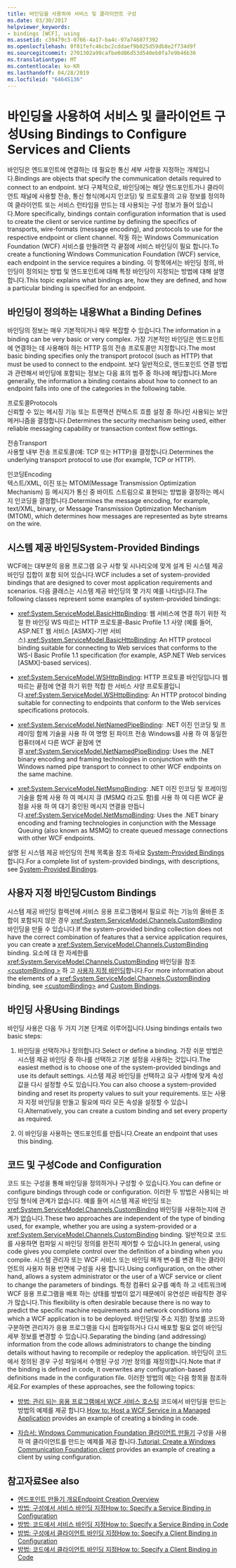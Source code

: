 ```yaml
---
title: 바인딩을 사용하여 서비스 및 클라이언트 구성
ms.date: 03/30/2017
helpviewer_keywords:
- bindings [WCF], using
ms.assetid: c39479c3-0766-4a17-ba4c-97a74607f392
ms.openlocfilehash: 0f01fefc46cbc2cddaef9b025d59db8e2f734d9f
ms.sourcegitcommit: 2701302a99cafbe0d86d53d540eb0fa7e9b46b36
ms.translationtype: MT
ms.contentlocale: ko-KR
ms.lasthandoff: 04/28/2019
ms.locfileid: "64645136"
---
```

# <a name="using-bindings-to-configure-services-and-clients"></a><span data-ttu-id="640e9-102">바인딩을 사용하여 서비스 및 클라이언트 구성</span><span class="sxs-lookup"><span data-stu-id="640e9-102">Using Bindings to Configure Services and Clients</span></span>
<span data-ttu-id="640e9-103">바인딩은 엔드포인트에 연결하는 데 필요한 통신 세부 사항을 지정하는 개체입니다.</span><span class="sxs-lookup"><span data-stu-id="640e9-103">Bindings are objects that specify the communication details required to connect to an endpoint.</span></span> <span data-ttu-id="640e9-104">보다 구체적으로, 바인딩에는 해당 엔드포인트가나 클라이언트 채널에 사용할 전송, 통신 형식(메시지 인코딩) 및 프로토콜의 고유 정보를 정의하여 클라이언트 또는 서비스 런타임을 만드는 데 사용되는 구성 정보가 들어 있습니다.</span><span class="sxs-lookup"><span data-stu-id="640e9-104">More specifically, bindings contain configuration information that is used to create the client or service runtime by defining the specifics of transports, wire-formats (message encoding), and protocols to use for the respective endpoint or client channel.</span></span> <span data-ttu-id="640e9-105">작동 하는 Windows Communication Foundation (WCF) 서비스를 만들려면 각 끝점에 서비스 바인딩이 필요 합니다.</span><span class="sxs-lookup"><span data-stu-id="640e9-105">To create a functioning Windows Communication Foundation (WCF) service, each endpoint in the service requires a binding.</span></span> <span data-ttu-id="640e9-106">이 항목에서는 바인딩 정의, 바인딩이 정의되는 방법 및 엔드포인트에 대해 특정 바인딩이 지정되는 방법에 대해 설명합니다.</span><span class="sxs-lookup"><span data-stu-id="640e9-106">This topic explains what bindings are, how they are defined, and how a particular binding is specified for an endpoint.</span></span>  
  
## <a name="what-a-binding-defines"></a><span data-ttu-id="640e9-107">바인딩이 정의하는 내용</span><span class="sxs-lookup"><span data-stu-id="640e9-107">What a Binding Defines</span></span>  
 <span data-ttu-id="640e9-108">바인딩의 정보는 매우 기본적이거나 매우 복잡할 수 있습니다.</span><span class="sxs-lookup"><span data-stu-id="640e9-108">The information in a binding can be very basic or very complex.</span></span> <span data-ttu-id="640e9-109">가장 기본적인 바인딩은 엔드포인트에 연결하는 데 사용해야 하는 HTTP 등의 전송 프로토콜만 지정합니다.</span><span class="sxs-lookup"><span data-stu-id="640e9-109">The most basic binding specifies only the transport protocol (such as HTTP) that must be used to connect to the endpoint.</span></span> <span data-ttu-id="640e9-110">보다 일반적으로, 엔드포인트 연결 방법과 관련해서 바인딩에 포함되는 정보는 다음 표의 범주 중 하나에 해당합니다.</span><span class="sxs-lookup"><span data-stu-id="640e9-110">More generally, the information a binding contains about how to connect to an endpoint falls into one of the categories in the following table.</span></span>  
  
 <span data-ttu-id="640e9-111">프로토콜</span><span class="sxs-lookup"><span data-stu-id="640e9-111">Protocols</span></span>  
 <span data-ttu-id="640e9-112">신뢰할 수 있는 메시징 기능 또는 트랜잭션 컨텍스트 흐름 설정 중 하나인 사용되는 보안 메커니즘을 결정합니다.</span><span class="sxs-lookup"><span data-stu-id="640e9-112">Determines the security mechanism being used, either reliable messaging capability or transaction context flow settings.</span></span>  
  
 <span data-ttu-id="640e9-113">전송</span><span class="sxs-lookup"><span data-stu-id="640e9-113">Transport</span></span>  
 <span data-ttu-id="640e9-114">사용할 내부 전송 프로토콜(예: TCP 또는 HTTP)을 결정합니다.</span><span class="sxs-lookup"><span data-stu-id="640e9-114">Determines the underlying transport protocol to use (for example, TCP or HTTP).</span></span>  
  
 <span data-ttu-id="640e9-115">인코딩</span><span class="sxs-lookup"><span data-stu-id="640e9-115">Encoding</span></span>  
 <span data-ttu-id="640e9-116">텍스트/XML, 이진 또는 MTOM(Message Transmission Optimization Mechanism) 등 메시지가 통신 중 바이트 스트림으로 표현되는 방법을 결정하는 메시지 인코딩을 결정합니다.</span><span class="sxs-lookup"><span data-stu-id="640e9-116">Determines the message encoding, for example, text/XML, binary, or Message Transmission Optimization Mechanism (MTOM), which determines how messages are represented as byte streams on the wire.</span></span>  
  
## <a name="system-provided-bindings"></a><span data-ttu-id="640e9-117">시스템 제공 바인딩</span><span class="sxs-lookup"><span data-stu-id="640e9-117">System-Provided Bindings</span></span>  
 <span data-ttu-id="640e9-118">WCF에는 대부분의 응용 프로그램 요구 사항 및 시나리오에 맞게 설계 된 시스템 제공 바인딩 집합이 포함 되어 있습니다.</span><span class="sxs-lookup"><span data-stu-id="640e9-118">WCF includes a set of system-provided bindings that are designed to cover most application requirements and scenarios.</span></span> <span data-ttu-id="640e9-119">다음 클래스는 시스템 제공 바인딩의 몇 가지 예를 나타냅니다.</span><span class="sxs-lookup"><span data-stu-id="640e9-119">The following classes represent some examples of system-provided bindings:</span></span>  
  
- <span data-ttu-id="640e9-120"><xref:System.ServiceModel.BasicHttpBinding>: 웹 서비스에 연결 하기 위한 적절 한 바인딩 WS 따르는 HTTP 프로토콜-Basic Profile 1.1 사양 (예를 들어, ASP.NET 웹 서비스 [ASMX]-기반 서비스).</span><span class="sxs-lookup"><span data-stu-id="640e9-120"><xref:System.ServiceModel.BasicHttpBinding>: An HTTP protocol binding suitable for connecting to Web services that conforms to the WS-I Basic Profile 1.1 specification (for example, ASP.NET Web services [ASMX]-based services).</span></span>  
  
- <span data-ttu-id="640e9-121"><xref:System.ServiceModel.WSHttpBinding>: HTTP 프로토콜 바인딩입니다 웹 따르는 끝점에 연결 하기 위한 적합 한 서비스 사양 프로토콜입니다.</span><span class="sxs-lookup"><span data-stu-id="640e9-121"><xref:System.ServiceModel.WSHttpBinding>: An HTTP protocol binding suitable for connecting to endpoints that conform to the Web services specifications protocols.</span></span>  
  
- <span data-ttu-id="640e9-122"><xref:System.ServiceModel.NetNamedPipeBinding>: .NET 이진 인코딩 및 프레이밍 함께 기술을 사용 하 여 명명 된 파이프 전송 Windows를 사용 하 여 동일한 컴퓨터에서 다른 WCF 끝점에 연결.</span><span class="sxs-lookup"><span data-stu-id="640e9-122"><xref:System.ServiceModel.NetNamedPipeBinding>: Uses the .NET binary encoding and framing technologies in conjunction with the Windows named pipe transport to connect to other WCF endpoints on the same machine.</span></span>  
  
- <span data-ttu-id="640e9-123"><xref:System.ServiceModel.NetMsmqBinding>: .NET 이진 인코딩 및 프레이밍 기술을 함께 사용 하 여 메시지 큐 (MSMQ 라고도 함)를 사용 하 여 다른 WCF 끝점을 사용 하 여 대기 중인된 메시지 연결을 만듭니다.</span><span class="sxs-lookup"><span data-stu-id="640e9-123"><xref:System.ServiceModel.NetMsmqBinding>: Uses the .NET binary encoding and framing technologies in conjunction with the Message Queuing (also known as MSMQ) to create queued message connections with other WCF endpoints.</span></span>  
  
 <span data-ttu-id="640e9-124">설명 된 시스템 제공 바인딩의 전체 목록을 참조 하세요 [System-Provided Bindings](../../../docs/framework/wcf/system-provided-bindings.md)합니다.</span><span class="sxs-lookup"><span data-stu-id="640e9-124">For a complete list of system-provided bindings, with descriptions, see [System-Provided Bindings](../../../docs/framework/wcf/system-provided-bindings.md).</span></span>  
  
## <a name="custom-bindings"></a><span data-ttu-id="640e9-125">사용자 지정 바인딩</span><span class="sxs-lookup"><span data-stu-id="640e9-125">Custom Bindings</span></span>  
 <span data-ttu-id="640e9-126">시스템 제공 바인딩 컬렉션에 서비스 응용 프로그램에서 필요로 하는 기능의 올바른 조합이 포함되지 않은 경우 <xref:System.ServiceModel.Channels.CustomBinding> 바인딩을 만들 수 있습니다.</span><span class="sxs-lookup"><span data-stu-id="640e9-126">If the system-provided binding collection does not have the correct combination of features that a service application requires, you can create a <xref:System.ServiceModel.Channels.CustomBinding> binding.</span></span> <span data-ttu-id="640e9-127">요소에 대 한 자세한를 <xref:System.ServiceModel.Channels.CustomBinding> 바인딩을 참조 [ \<customBinding >](../../../docs/framework/configure-apps/file-schema/wcf/custombinding.md) 하 고 [사용자 지정 바인딩](../../../docs/framework/wcf/extending/custom-bindings.md)합니다.</span><span class="sxs-lookup"><span data-stu-id="640e9-127">For more information about the elements of a <xref:System.ServiceModel.Channels.CustomBinding> binding, see [\<customBinding>](../../../docs/framework/configure-apps/file-schema/wcf/custombinding.md) and [Custom Bindings](../../../docs/framework/wcf/extending/custom-bindings.md).</span></span>  
  
## <a name="using-bindings"></a><span data-ttu-id="640e9-128">바인딩 사용</span><span class="sxs-lookup"><span data-stu-id="640e9-128">Using Bindings</span></span>  
 <span data-ttu-id="640e9-129">바인딩 사용은 다음 두 가지 기본 단계로 이루어집니다.</span><span class="sxs-lookup"><span data-stu-id="640e9-129">Using bindings entails two basic steps:</span></span>  
  
1. <span data-ttu-id="640e9-130">바인딩을 선택하거나 정의합니다.</span><span class="sxs-lookup"><span data-stu-id="640e9-130">Select or define a binding.</span></span> <span data-ttu-id="640e9-131">가장 쉬운 방법은 시스템 제공 바인딩 중 하나를 선택하고 기본 설정을 사용하는 것입니다.</span><span class="sxs-lookup"><span data-stu-id="640e9-131">The easiest method is to choose one of the system-provided bindings and use its default settings.</span></span> <span data-ttu-id="640e9-132">시스템 제공 바인딩을 선택하고 요구 사항에 맞게 속성 값을 다시 설정할 수도 있습니다.</span><span class="sxs-lookup"><span data-stu-id="640e9-132">You can also choose a system-provided binding and reset its property values to suit your requirements.</span></span> <span data-ttu-id="640e9-133">또는 사용자 지정 바인딩을 만들고 필요에 따라 모든 속성을 설정할 수 있습니다.</span><span class="sxs-lookup"><span data-stu-id="640e9-133">Alternatively, you can create a custom binding and set every property as required.</span></span>  
  
2. <span data-ttu-id="640e9-134">이 바인딩을 사용하는 엔드포인트를 만듭니다.</span><span class="sxs-lookup"><span data-stu-id="640e9-134">Create an endpoint that uses this binding.</span></span>  
  
## <a name="code-and-configuration"></a><span data-ttu-id="640e9-135">코드 및 구성</span><span class="sxs-lookup"><span data-stu-id="640e9-135">Code and Configuration</span></span>  
 <span data-ttu-id="640e9-136">코드 또는 구성을 통해 바인딩을 정의하거나 구성할 수 있습니다.</span><span class="sxs-lookup"><span data-stu-id="640e9-136">You can define or configure bindings through code or configuration.</span></span> <span data-ttu-id="640e9-137">이러한 두 방법은 사용되는 바인딩 형식에 관계가 없습니다. 예를 들어 시스템 제공 바인딩 또는 <xref:System.ServiceModel.Channels.CustomBinding> 바인딩을 사용하는지에 관계가 없습니다.</span><span class="sxs-lookup"><span data-stu-id="640e9-137">These two approaches are independent of the type of binding used, for example, whether you are using a system-provided or a <xref:System.ServiceModel.Channels.CustomBinding> binding.</span></span> <span data-ttu-id="640e9-138">일반적으로 코드를 사용하면 컴파일 시 바인딩 정의를 완전히 제어할 수 있습니다.</span><span class="sxs-lookup"><span data-stu-id="640e9-138">In general, using code gives you complete control over the definition of a binding when you compile.</span></span> <span data-ttu-id="640e9-139">시스템 관리자 또는 WCF 서비스 또는 바인딩 매개 변수를 변경 하는 클라이언트의 사용자 허용 반면에 구성을 사용 합니다.</span><span class="sxs-lookup"><span data-stu-id="640e9-139">Using configuration, on the other hand, allows a system administrator or the user of a WCF service or client to change the parameters of bindings.</span></span> <span data-ttu-id="640e9-140">특정 컴퓨터 요구를 예측 하 고 네트워크에 WCF 응용 프로그램을 배포 하는 상태를 방법이 없기 때문에이 유연성은 바람직한 경우가 많습니다.</span><span class="sxs-lookup"><span data-stu-id="640e9-140">This flexibility is often desirable because there is no way to predict the specific machine requirements and network conditions into which a WCF application is to be deployed.</span></span> <span data-ttu-id="640e9-141">바인딩(및 주소 지정) 정보를 코드와 구분하면 관리자가 응용 프로그램을 다시 컴파일하거나 다시 배포할 필요 없이 바인딩 세부 정보를 변경할 수 있습니다.</span><span class="sxs-lookup"><span data-stu-id="640e9-141">Separating the binding (and addressing) information from the code allows administrators to change the binding details without having to recompile or redeploy the application.</span></span> <span data-ttu-id="640e9-142">바인딩이 코드에서 정의된 경우 구성 파일에서 수행된 구성 기반 정의를 재정의합니다.</span><span class="sxs-lookup"><span data-stu-id="640e9-142">Note that if the binding is defined in code, it overwrites any configuration-based definitions made in the configuration file.</span></span> <span data-ttu-id="640e9-143">이러한 방법의 예는 다음 항목을 참조하세요.</span><span class="sxs-lookup"><span data-stu-id="640e9-143">For examples of these approaches, see the following topics:</span></span>  
  
- <span data-ttu-id="640e9-144">[방법: 관리 되는 응용 프로그램에서 WCF 서비스 호스팅](../../../docs/framework/wcf/how-to-host-a-wcf-service-in-a-managed-application.md) 코드에서 바인딩을 만드는 방법의 예제를 제공 합니다.</span><span class="sxs-lookup"><span data-stu-id="640e9-144">[How to: Host a WCF Service in a Managed Application](../../../docs/framework/wcf/how-to-host-a-wcf-service-in-a-managed-application.md) provides an example of creating a binding in code.</span></span>  
  
- <span data-ttu-id="640e9-145">[자습서: Windows Communication Foundation 클라이언트 만들기](../../../docs/framework/wcf/how-to-create-a-wcf-client.md) 구성을 사용 하 여 클라이언트를 만드는 예제를 제공 합니다.</span><span class="sxs-lookup"><span data-stu-id="640e9-145">[Tutorial: Create a Windows Communication Foundation client](../../../docs/framework/wcf/how-to-create-a-wcf-client.md) provides an example of creating a client by using configuration.</span></span>  
  
## <a name="see-also"></a><span data-ttu-id="640e9-146">참고자료</span><span class="sxs-lookup"><span data-stu-id="640e9-146">See also</span></span>

- [<span data-ttu-id="640e9-147">엔드포인트 만들기 개요</span><span class="sxs-lookup"><span data-stu-id="640e9-147">Endpoint Creation Overview</span></span>](../../../docs/framework/wcf/endpoint-creation-overview.md)
- [<span data-ttu-id="640e9-148">방법: 구성에서 서비스 바인딩 지정</span><span class="sxs-lookup"><span data-stu-id="640e9-148">How to: Specify a Service Binding in Configuration</span></span>](../../../docs/framework/wcf/how-to-specify-a-service-binding-in-configuration.md)
- [<span data-ttu-id="640e9-149">방법: 코드에서 서비스 바인딩 지정</span><span class="sxs-lookup"><span data-stu-id="640e9-149">How to: Specify a Service Binding in Code</span></span>](../../../docs/framework/wcf/how-to-specify-a-service-binding-in-code.md)
- [<span data-ttu-id="640e9-150">방법: 구성에서 클라이언트 바인딩 지정</span><span class="sxs-lookup"><span data-stu-id="640e9-150">How to: Specify a Client Binding in Configuration</span></span>](../../../docs/framework/wcf/how-to-specify-a-client-binding-in-configuration.md)
- [<span data-ttu-id="640e9-151">방법: 코드에서 클라이언트 바인딩 지정</span><span class="sxs-lookup"><span data-stu-id="640e9-151">How to: Specify a Client Binding in Code</span></span>](../../../docs/framework/wcf/how-to-specify-a-client-binding-in-code.md)
